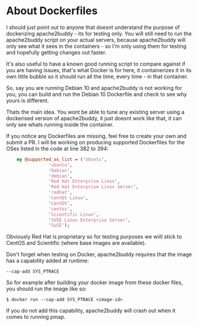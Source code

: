 # About Dockerfiles

I should just point out to anyone that doesnt understand the purpose of dockerizing apache2buddy - its for testing only. You will still need to run the apache2buddy script on your actual servers, because apache2buddy will only see what it sees in the containers - so I'm only using them for testing and hopefully getting changes out faster.

It's also useful to have a known good running script to compare against if you are having issues, that's what Docker is for here, it containerizes it in its own little bubble so it should run all the time, every time - in that container.

So, say you are running Debian 10 and apache2buddy is not working for you, you can build and run the Debian 10 Dockerfile and check to see why yours is different.

Thats the main idea. You wont be able to tune any existing server using a dockerised version of apache2buddy, it just doesnt work like that, it can only see whats running inside the container.

If you notice any Dockerfiles are missing, feel free to create your own and submit a PR. I will be working on producing supported Dockerfiles for the OSes listed in the code at line 382 to 394:

```perl
	my @supported_os_list = ('Ubuntu',
				'ubuntu',
				'Debian',
				'debian',
				'Red Hat Enterprise Linux',
				'Red Hat Enterprise Linux Server',
				'redhat',
				'CentOS Linux',
				'CentOS',
				'centos',
				'Scientific Linux',
				'SUSE Linux Enterprise Server',
				'SuSE');
```

Obviously Red Hat is proprietary so for testing purposes we wiill stick to CentOS and Scientific  (where base images are available).

Don't forget when testing on Docker, apache2buddy requires that the image has a capability added at runtime:

	--cap-add SYS_PTRACE

So for example after building your docker image from these docker files, you should run the image like so:

	$ docker run --cap-add SYS_PTRACE <image-id>

If you do not add this capability, apache2buddy will crash out when it comes to running pmap.


